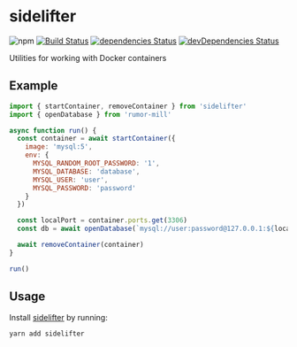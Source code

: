 # sidelifter
![npm](https://img.shields.io/npm/v/sidelifter.svg)
[![Build Status](https://travis-ci.org/splayd/sidelifter.svg?branch=master)](https://travis-ci.org/splayd/sidelifter)
[![dependencies Status](https://david-dm.org/splayd/sidelifter/status.svg)](https://david-dm.org/splayd/sidelifter)
[![devDependencies Status](https://david-dm.org/splayd/sidelifter/dev-status.svg)](https://david-dm.org/splayd/sidelifter?type=dev)

Utilities for working with Docker containers

## Example

```js
import { startContainer, removeContainer } from 'sidelifter'
import { openDatabase } from 'rumor-mill'

async function run() {
  const container = await startContainer({
    image: 'mysql:5',
    env: {
      MYSQL_RANDOM_ROOT_PASSWORD: '1',
      MYSQL_DATABASE: 'database',
      MYSQL_USER: 'user',
      MYSQL_PASSWORD: 'password'
    }
  })

  const localPort = container.ports.get(3306)
  const db = await openDatabase(`mysql://user:password@127.0.0.1:${localPort}/database`)

  await removeContainer(container)
}

run()
```

## Usage
Install [sidelifter](https://yarnpkg.com/en/package/sidelifter)
by running:

```sh
yarn add sidelifter
```
